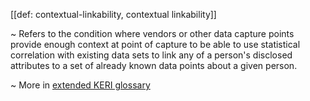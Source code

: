 [[def: contextual-linkability, contextual linkability]]

~ Refers to the condition where vendors or other data capture points provide enough context at point of capture to be able to use statistical correlation with existing data sets to link any of a person's disclosed attributes to a set of already known data points about a given person. 

~ More in <a href="https://weboftrust.github.io/WOT-terms/docs/glossary/contextual-linkability">extended KERI glossary</a>
